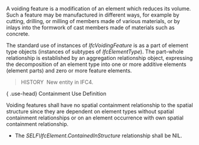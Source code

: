 ﻿A voiding feature is a modification of an element which reduces its volume. Such a feature may be manufactured in different ways, for example by cutting, drilling, or milling of members made of various materials, or by inlays into the formwork of cast members made of materials such as concrete.

The standard use of instances of _IfcVoidingFeature_ is as a part of element type objects (instances of subtypes of _IfcElementType_). The part&ndash;whole relationship is established by an aggregation relationship object, expressing the decomposition of an element type into one or more additive elements (element parts) and zero or more feature elements.

> HISTORY&nbsp; New entity in IFC4.

{ .use-head}
Containment Use Definition

Voiding features shall have no spatial containment relationship to the spatial structure since they are dependent on element types without spatial containment relationships or on an element occurrence with own spatial containment relationship.

* The _SELF\IfcElement.ContainedInStructure_ relationship shall be NIL.
